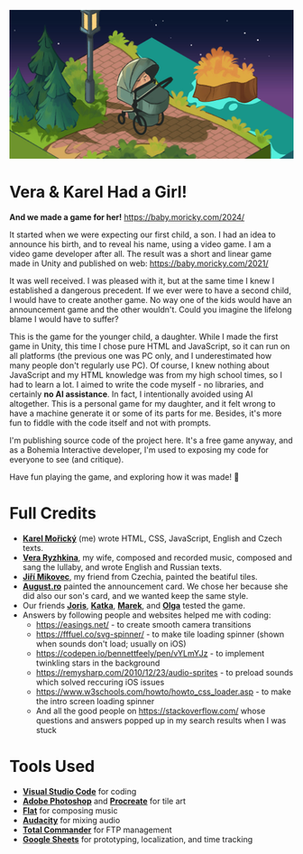 ![Vera & Karel Had a Girl!](images/og_image.jpg)
# Vera & Karel Had a Girl!
__And we made a game for her!__
https://baby.moricky.com/2024/

It started when we were expecting our first child, a son. I had an idea to announce his birth, and to reveal his name, using a video game. I am a video game developer after all. The result was a short and linear game made in Unity and published on web: https://baby.moricky.com/2021/

It was well received. I was pleased with it, but at the same time I knew I established a dangerous precedent. If we ever were to have a second child, I would have to create another game. No way one of the kids would have an announcement game and the other wouldn't. Could you imagine the lifelong blame I would have to suffer?

This is the game for the younger child, a daughter. While I made the first game in Unity, this time I chose pure HTML and JavaScript, so it can run on all platforms (the previous one was PC only, and I underestimated how many people don't regularly use PC). Of course, I knew nothing about JavaScript and my HTML knowledge was from my high school times, so I had to learn a lot. I aimed to write the code myself - no libraries, and certainly **no AI assistance**. In fact, I intentionally avoided using AI altogether. This is a personal game for my daughter, and it felt wrong to have a machine generate it or some of its parts for me. Besides, it's more fun to fiddle with the code itself and not with prompts.

I'm publishing source code of the project here. It's a free game anyway, and as a Bohemia Interactive developer, I'm used to exposing my code for everyone to see (and critique).

Have fun playing the game, and exploring how it was made! 💙

# Full Credits
- **[Karel Mořický](http://moricky.com)** (me) wrote HTML, CSS, JavaScript, English and Czech texts.
- **[Vera Ryzhkina](https://www.instagram.com/dododollydo)**, my wife, composed and recorded music, composed and sang the lullaby, and wrote English and Russian texts.
- **[Jiří Mikovec](https://www.behance.net/mikovecjir5bc4)**, my friend from Czechia, painted the beatiful tiles.
- **[August.ro](https://www.instagram.com/august.ro)** painted the announcement card. We chose her because she did also our son's card, and we wanted keep the same style.
- Our friends **[Joris](https://twitter.com/YorisYan)**, **[Katka](https://www.instagram.com/katacik/)**, **[Marek](https://twitter.com/maruksp)**, and **[Olga](https://www.instagram.com/flufflekek/)** tested the game.
- Answers by following people and websites helped me with coding:
  - https://easings.net/ - to create smooth camera transitions
  - https://fffuel.co/svg-spinner/ - to make tile loading spinner (shown when sounds don't load; usually on iOS)
  - https://codepen.io/bennettfeely/pen/vYLmYJz - to implement twinkling stars in the background
  - https://remysharp.com/2010/12/23/audio-sprites - to preload sounds which solved reccuring iOS issues
  - https://www.w3schools.com/howto/howto_css_loader.asp - to make the intro screen loading spinner
  - And all the good people on https://stackoverflow.com/ whose questions and answers popped up in my search results when I was stuck
 
# Tools Used
- **[Visual Studio Code](https://code.visualstudio.com/)** for coding
- **[Adobe Photoshop](https://www.adobe.com/products/photoshop.html)** and **[Procreate](https://procreate.com/)** for tile art
- **[Flat](https://flat.io/)** for composing music
- **[Audacity](https://www.audacityteam.org/)** for mixing audio
- **[Total Commander](https://www.ghisler.com/)** for FTP management
- **[Google Sheets](https://www.google.com/sheets/about/)** for prototyping, localization, and time tracking

